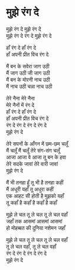 # मुझे रंग दे

मुझे रंग दे मुझे रंग दे  
मुझे रंग दे रंग दे मुझे रंग दे  

हाँ रंग दे हाँ रंग दे  
हाँ अपनी प्रीत विच रंग दे  

मैं बन के सवेरा जाग उठी  
मैं जाग उठी जी जाग उठी  
मैं बन के मोरनी नाच उठी  
मैं नाच उठी चन्ना नाच उठी  

तेरे नैना मेरे नैना  
मेरे नैनों में रंग दे  
हाँ रंग दे हाँ रंग दे  
हाँ अपनी प्रीत विच रंग दे  
रंग दे रंग दे रंग दे रंग दे  
मुझे रंग दे  

तेरे सपनों के आँगन में छम-छम चलूँ  
मैं चलूँ मैं चलूँ तेरे संग-संग चलूँ  
आजा आजा वे आजा तू बन के हवा  
तेरे सदके जावां तेरे वारी जावां  
मुझे रंग दे  

मैं भी तनहा हूँ तू भी है तनहा कहीं  
मैं अधूरी यहाँ तू अधुरा कहीं  
एक आहट सी होती है मुझको यहाँ  
तू कहाँ है कहाँ है कहाँ है कहाँ  

मुझे ले चल तू ले चल तू ले चल वहाँ  
जहाँ तक आसमां आसमां आसमां  
हो मोहब्बत की दुनिया नशेमन जहाँ  

मुझे ले चल तू ले चल तू ले चल वहाँ  
तू ले चल वहाँ, तू ले चल वहाँ  
रंग दे रंग दे रंग दे रंग दे  
मुझे रंग दे  
